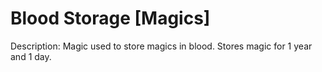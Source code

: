 # Blood Storage [Magics]

Description: Magic used to store magics in blood. Stores magic for 1 year and 1 day.

